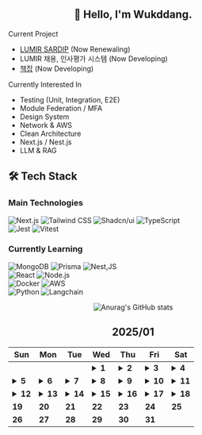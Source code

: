 <div align="center">

## 🙌 Hello, I'm Wukddang.

<div align="left">
  
  Current Project
  - [LUMIR SARDIP](https://sardip.lumir.space) (Now Renewaling) <br />
  - LUMIR 채용, 인사평가 시스템 (Now Developing) <br/>
  - [책잡](https://book-type-error.vercel.app) (Now Developing) 
  
  Currently Interested In
  - Testing (Unit, Integration, E2E)
  - Module Federation / MFA
  - Design System
  - Network & AWS
  - Clean Architecture
  - Next.js / Nest.js
  - LLM & RAG

## 🛠 Tech Stack

### Main Technologies
![Next.js](https://img.shields.io/badge/-Next.js-000000?style=for-the-badge&logo=next.js&logoColor=white)
![Tailwind CSS](https://img.shields.io/badge/-Tailwind%20CSS-38B2AC?style=for-the-badge&logo=tailwind-css&logoColor=white)
![Shadcn/ui](https://img.shields.io/badge/-shadcn/ui-000000?style=for-the-badge&logo=shadcn/ui&logoColor=white)
![TypeScript](https://img.shields.io/badge/-TypeScript-3178C6?style=for-the-badge&logo=typescript&logoColor=white)
</br>
![Jest](https://img.shields.io/badge/-jest-C21325?style=for-the-badge&logo=jest&logoColor=white)
![Vitest](https://img.shields.io/badge/-vitest-6E9F18?style=for-the-badge&logo=vitest&logoColor=white)

### Currently Learning
![MongoDB](https://img.shields.io/badge/-MongoDB-47A248?style=for-the-badge&logo=mongodb&logoColor=white)
![Prisma](https://img.shields.io/badge/-Prisma-2D3748?style=for-the-badge&logo=prisma&logoColor=white)
![Nest,JS](https://img.shields.io/badge/-Nest.JS-E0234E?style=for-the-badge&logo=nestjs&logoColor=white)
<br/>
![React](https://img.shields.io/badge/-React-61DAFB?style=for-the-badge&logo=react&logoColor=black)
![Node.js](https://img.shields.io/badge/-Node.js-339933?style=for-the-badge&logo=node.js&logoColor=white)
<br />
![Docker](https://img.shields.io/badge/-Docker-2496ED?style=for-the-badge&logo=docker&logoColor=white)
![AWS](https://img.shields.io/badge/-AWS-232F3E?style=for-the-badge&logo=amazon-web-services&logoColor=white)
<br />
![Python](https://img.shields.io/badge/-Python-3776AB?style=for-the-badge&logo=python&logoColor=white)
![Langchain](https://img.shields.io/badge/-Langchain-1C3C3C?style=for-the-badge&logo=langchain&logoColor=white)

</div>

![Anurag's GitHub stats](https://github-readme-stats.vercel.app/api?username=wukdddang&show_icons=true&theme=radical)


<!--CALENDAR-START-->
## 2025/01

| Sun | Mon | Tue | Wed | Thu | Fri | Sat |
| --- | --- | --- | --- | --- | --- | --- |
|     |     |     | <details><summary>**1**</summary>정보처리기사: 1.소프트웨어 설계-17 수강, Project: 채용관리 플랫폼 디자인 시스템 구축중</details> | <details><summary>**2**</summary>Project: 채용관리 플랫폼 개발중</details> | <details><summary>**3**</summary>정보처리기사: 1.소프트웨어 설계-18~20 수강, Project: 채용관리 플랫폼 개발중</details> | <details><summary>**4**</summary>정보처리기사: 1.소프트웨어 설계-21~23 수강</details> |
| <details><summary>**5**</summary>정보처리기사: 1.소프트웨어 설계-24~26 수강, Angular: 구조 학습중</details> | <details><summary>**6**</summary>정보처리기사: 1.소프트웨어 설계-27 수강</details> | <details><summary>**7**</summary>RAG: 개념 학습</details> | <details><summary>**8**</summary>RAG: 개념 학습 + 구현</details> | <details><summary>**9**</summary>RAG: 개념 학습 + 구현</details> | <details><summary>**10**</summary>정보처리기사: 1.소프트웨어 설계-28 수강, RAG: 디자인 시스템 전용 챗봇 개발중</details> | <details><summary>**11**</summary>정보처리기사: 1.소프트웨어 설계-29 수강</details> |
| <details><summary>**12**</summary>정보처리기사: 1.소프트웨어 설계-30 수강 + Personal: 개인 프로젝트 정리</details> | <details><summary>**13**</summary>정보처리기사: 1.소프트웨어 설계-31 수강 + MFA: Module Federation 학습중</details> | <details><summary>**14**</summary>정보처리기사: 1.소프트웨어 설계-32 수강 + MFA: Module Federation 학습중</details> | <details><summary>**15**</summary>정보처리기사: 1.소프트웨어 설계-33 수강 + MFA: Module Federation 학습중</details> | <details><summary>**16**</summary>정보처리기사: 1.소프트웨어 설계-34 수강</details> | <details><summary>**17**</summary>정보처리기사: 1.소프트웨어 설계-35 수강</details> | <details><summary>**18**</summary>정보처리기사: 1.소프트웨어 설계-36 수강</details> |
| **19** | **20** | **21** | **22** | **23** | **24** | **25** |
| **26** | **27** | **28** | **29** | **30** | **31** |

<!--CALENDAR-END-->
